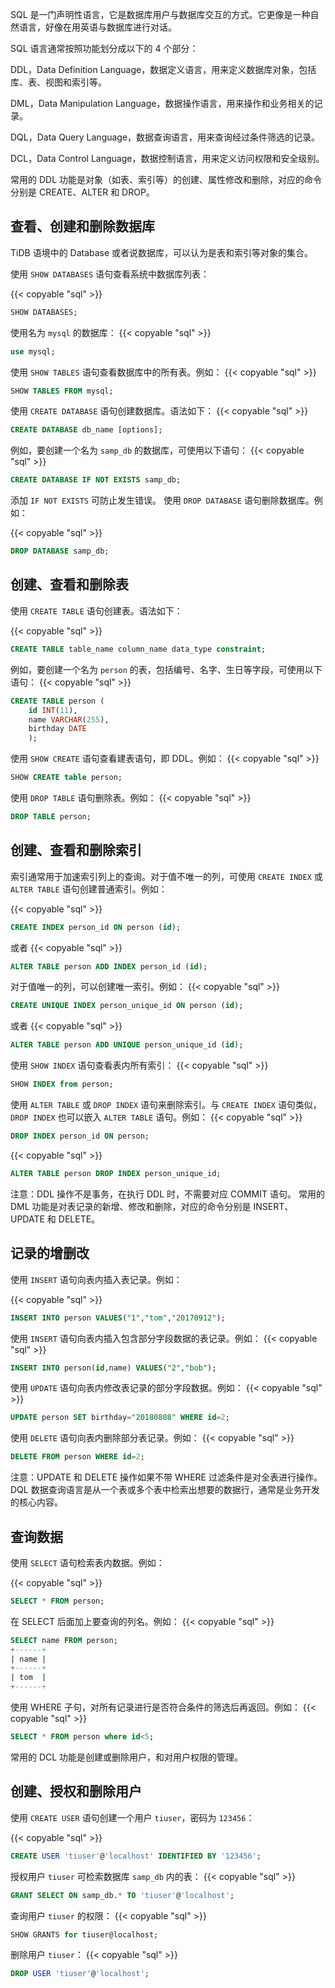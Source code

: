 SQL 是一门声明性语言，它是数据库用户与数据库交互的方式。它更像是一种自然语言，好像在用英语与数据库进行对话。

 SQL 语言通常按照功能划分成以下的 4 个部分：

 DDL，Data Definition Language，数据定义语言，用来定义数据库对象，包括库、表、视图和索引等。

 DML，Data Manipulation Language，数据操作语言，用来操作和业务相关的记录。

 DQL，Data Query Language，数据查询语言，用来查询经过条件筛选的记录。

 DCL，Data Control Language，数据控制语言，用来定义访问权限和安全级别。

常用的 DDL 功能是对象（如表、索引等）的创建、属性修改和删除，对应的命令分别是 CREATE、ALTER 和 DROP。

## 查看、创建和删除数据库

TiDB 语境中的 Database 或者说数据库，可以认为是表和索引等对象的集合。

 使用 `SHOW DATABASES` 语句查看系统中数据库列表：

{{< copyable "sql" >}}

```sql
SHOW DATABASES;
```
使用名为 `mysql` 的数据库：
{{< copyable "sql" >}}

```sql
use mysql;
```
使用 `SHOW TABLES` 语句查看数据库中的所有表。例如：
{{< copyable "sql" >}}

```sql
SHOW TABLES FROM mysql;
```
使用 `CREATE DATABASE` 语句创建数据库。语法如下：
{{< copyable "sql" >}}

```sql
CREATE DATABASE db_name [options];
```
例如，要创建一个名为 `samp_db` 的数据库，可使用以下语句：
{{< copyable "sql" >}}

```sql
CREATE DATABASE IF NOT EXISTS samp_db;
```
添加 `IF NOT EXISTS` 可防止发生错误。
使用 `DROP DATABASE` 语句删除数据库。例如：

{{< copyable "sql" >}}

```sql
DROP DATABASE samp_db;
```
## 创建、查看和删除表

使用 `CREATE TABLE` 语句创建表。语法如下：

{{< copyable "sql" >}}

```sql
CREATE TABLE table_name column_name data_type constraint;
```
例如，要创建一个名为 `person` 的表，包括编号、名字、生日等字段，可使用以下语句：
{{< copyable "sql" >}}

```sql
CREATE TABLE person (
    id INT(11),
    name VARCHAR(255),
    birthday DATE
    );
```
使用 `SHOW CREATE` 语句查看建表语句，即 DDL。例如：
{{< copyable "sql" >}}

```sql
SHOW CREATE table person;
```
使用 `DROP TABLE` 语句删除表。例如：
{{< copyable "sql" >}}

```sql
DROP TABLE person;
```
## 创建、查看和删除索引

索引通常用于加速索引列上的查询。对于值不唯一的列，可使用 `CREATE INDEX` 或 `ALTER TABLE` 语句创建普通索引。例如：

{{< copyable "sql" >}}

```sql
CREATE INDEX person_id ON person (id);
```
或者
{{< copyable "sql" >}}

```sql
ALTER TABLE person ADD INDEX person_id (id);
```
对于值唯一的列，可以创建唯一索引。例如：
{{< copyable "sql" >}}

```sql
CREATE UNIQUE INDEX person_unique_id ON person (id);
```
或者
{{< copyable "sql" >}}

```sql
ALTER TABLE person ADD UNIQUE person_unique_id (id);
```
使用 `SHOW INDEX` 语句查看表内所有索引：
{{< copyable "sql" >}}

```sql
SHOW INDEX from person;
```
使用 `ALTER TABLE` 或 `DROP INDEX` 语句来删除索引。与 `CREATE INDEX` 语句类似，`DROP INDEX` 也可以嵌入 `ALTER TABLE` 语句。例如：
{{< copyable "sql" >}}

```sql
DROP INDEX person_id ON person;
```
{{< copyable "sql" >}}
```sql
ALTER TABLE person DROP INDEX person_unique_id;
```
注意：DDL 操作不是事务，在执行 DDL 时，不需要对应 COMMIT 语句。
常用的 DML 功能是对表记录的新增、修改和删除，对应的命令分别是 INSERT、UPDATE 和 DELETE。

## 记录的增删改

使用 `INSERT` 语句向表内插入表记录。例如：

{{< copyable "sql" >}}

```sql
INSERT INTO person VALUES("1","tom","20170912");
```
使用 `INSERT` 语句向表内插入包含部分字段数据的表记录。例如：
{{< copyable "sql" >}}

```sql
INSERT INTO person(id,name) VALUES("2","bob");
```
使用 `UPDATE` 语句向表内修改表记录的部分字段数据。例如：
{{< copyable "sql" >}}

```sql
UPDATE person SET birthday="20180808" WHERE id=2;
```
使用 `DELETE` 语句向表内删除部分表记录。例如：
{{< copyable "sql" >}}

```sql
DELETE FROM person WHERE id=2;
```
注意：UPDATE 和 DELETE 操作如果不带 WHERE 过滤条件是对全表进行操作。
DQL 数据查询语言是从一个表或多个表中检索出想要的数据行，通常是业务开发的核心内容。

## 查询数据

使用 `SELECT` 语句检索表内数据。例如：

{{< copyable "sql" >}}

```sql
SELECT * FROM person;
```
在 SELECT 后面加上要查询的列名。例如：
{{< copyable "sql" >}}

```sql
SELECT name FROM person;
+------+
| name |
+------+
| tom  |
+------+
```
使用 WHERE 子句，对所有记录进行是否符合条件的筛选后再返回。例如：
{{< copyable "sql" >}}

```sql
SELECT * FROM person where id<5;
```
常用的 DCL 功能是创建或删除用户，和对用户权限的管理。

## 创建、授权和删除用户

使用 `CREATE USER` 语句创建一个用户 `tiuser`，密码为 `123456`：

{{< copyable "sql" >}}

```sql
CREATE USER 'tiuser'@'localhost' IDENTIFIED BY '123456';
```
授权用户 `tiuser` 可检索数据库 `samp_db` 内的表：
{{< copyable "sql" >}}

```sql
GRANT SELECT ON samp_db.* TO 'tiuser'@'localhost';
```
查询用户 `tiuser` 的权限：
{{< copyable "sql" >}}

```sql
SHOW GRANTS for tiuser@localhost;
```
删除用户 `tiuser`：
{{< copyable "sql" >}}

```sql
DROP USER 'tiuser'@'localhost';
```
 
